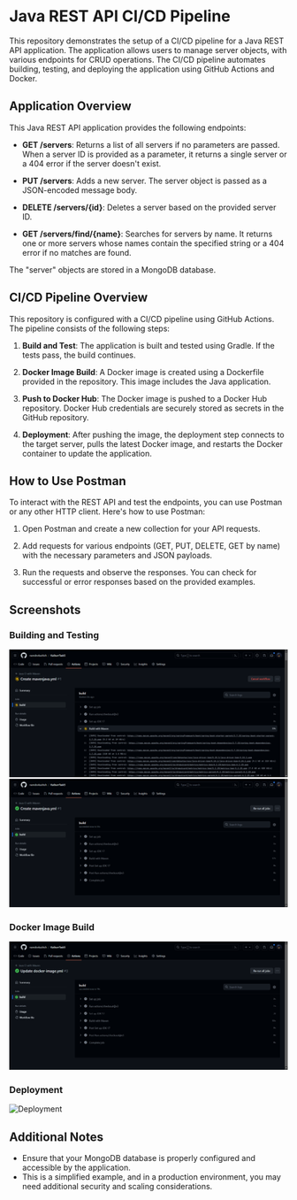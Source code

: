# Java REST API CI/CD Pipeline

This repository demonstrates the setup of a CI/CD pipeline for a Java REST API application. The application allows users to manage server objects, with various endpoints for CRUD operations. The CI/CD pipeline automates building, testing, and deploying the application using GitHub Actions and Docker.

## Application Overview

This Java REST API application provides the following endpoints:

- **GET /servers**: Returns a list of all servers if no parameters are passed. When a server ID is provided as a parameter, it returns a single server or a 404 error if the server doesn't exist.

- **PUT /servers**: Adds a new server. The server object is passed as a JSON-encoded message body.

- **DELETE /servers/{id}**: Deletes a server based on the provided server ID.

- **GET /servers/find/{name}**: Searches for servers by name. It returns one or more servers whose names contain the specified string or a 404 error if no matches are found.

The "server" objects are stored in a MongoDB database.

## CI/CD Pipeline Overview

This repository is configured with a CI/CD pipeline using GitHub Actions. The pipeline consists of the following steps:

1. **Build and Test**: The application is built and tested using Gradle. If the tests pass, the build continues.

2. **Docker Image Build**: A Docker image is created using a Dockerfile provided in the repository. This image includes the Java application.

3. **Push to Docker Hub**: The Docker image is pushed to a Docker Hub repository. Docker Hub credentials are securely stored as secrets in the GitHub repository.

4. **Deployment**: After pushing the image, the deployment step connects to the target server, pulls the latest Docker image, and restarts the Docker container to update the application.

## How to Use Postman

To interact with the REST API and test the endpoints, you can use Postman or any other HTTP client. Here's how to use Postman:

1. Open Postman and create a new collection for your API requests.

2. Add requests for various endpoints (GET, PUT, DELETE, GET by name) with the necessary parameters and JSON payloads.

3. Run the requests and observe the responses. You can check for successful or error responses based on the provided examples.

## Screenshots

### Building and Testing
![Building and Testing](./screenshot/Building.png)
![Docker Image Build](./screenshot/BuildSuccessful.png)

### Docker Image Build
![Docker Image Build](./screenshot/DockerImagebuild.png)

### Deployment
![Deployment](./screenshots/Deploy)

## Additional Notes

- Ensure that your MongoDB database is properly configured and accessible by the application.
- This is a simplified example, and in a production environment, you may need additional security and scaling considerations.
